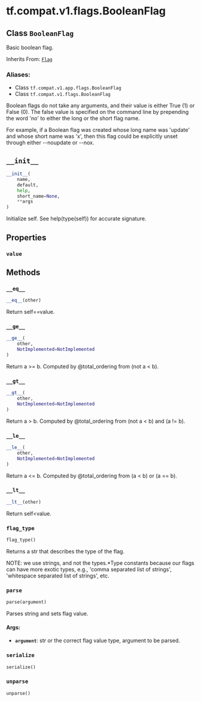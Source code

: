 <div itemscope itemtype="http://developers.google.com/ReferenceObject">
<meta itemprop="name" content="tf.compat.v1.flags.BooleanFlag" />
<meta itemprop="path" content="Stable" />
<meta itemprop="property" content="value"/>
<meta itemprop="property" content="__eq__"/>
<meta itemprop="property" content="__ge__"/>
<meta itemprop="property" content="__gt__"/>
<meta itemprop="property" content="__init__"/>
<meta itemprop="property" content="__le__"/>
<meta itemprop="property" content="__lt__"/>
<meta itemprop="property" content="flag_type"/>
<meta itemprop="property" content="parse"/>
<meta itemprop="property" content="serialize"/>
<meta itemprop="property" content="unparse"/>
</div>

# tf.compat.v1.flags.BooleanFlag

## Class `BooleanFlag`

Basic boolean flag.

Inherits From: [`Flag`](../../../../tf/compat/v1/flags/Flag.md)

### Aliases:

* Class `tf.compat.v1.app.flags.BooleanFlag`
* Class `tf.compat.v1.flags.BooleanFlag`

<!-- Placeholder for "Used in" -->

Boolean flags do not take any arguments, and their value is either
True (1) or False (0).  The false value is specified on the command
line by prepending the word 'no' to either the long or the short flag
name.

For example, if a Boolean flag was created whose long name was
'update' and whose short name was 'x', then this flag could be
explicitly unset through either --noupdate or --nox.

<h2 id="__init__"><code>__init__</code></h2>

``` python
__init__(
    name,
    default,
    help,
    short_name=None,
    **args
)
```

Initialize self.  See help(type(self)) for accurate signature.




## Properties

<h3 id="value"><code>value</code></h3>






## Methods

<h3 id="__eq__"><code>__eq__</code></h3>

``` python
__eq__(other)
```

Return self==value.


<h3 id="__ge__"><code>__ge__</code></h3>

``` python
__ge__(
    other,
    NotImplemented=NotImplemented
)
```

Return a >= b.  Computed by @total_ordering from (not a < b).


<h3 id="__gt__"><code>__gt__</code></h3>

``` python
__gt__(
    other,
    NotImplemented=NotImplemented
)
```

Return a > b.  Computed by @total_ordering from (not a < b) and (a != b).


<h3 id="__le__"><code>__le__</code></h3>

``` python
__le__(
    other,
    NotImplemented=NotImplemented
)
```

Return a <= b.  Computed by @total_ordering from (a < b) or (a == b).


<h3 id="__lt__"><code>__lt__</code></h3>

``` python
__lt__(other)
```

Return self<value.


<h3 id="flag_type"><code>flag_type</code></h3>

``` python
flag_type()
```

Returns a str that describes the type of the flag.

NOTE: we use strings, and not the types.*Type constants because
our flags can have more exotic types, e.g., 'comma separated list
of strings', 'whitespace separated list of strings', etc.

<h3 id="parse"><code>parse</code></h3>

``` python
parse(argument)
```

Parses string and sets flag value.


#### Args:


* <b>`argument`</b>: str or the correct flag value type, argument to be parsed.

<h3 id="serialize"><code>serialize</code></h3>

``` python
serialize()
```




<h3 id="unparse"><code>unparse</code></h3>

``` python
unparse()
```






